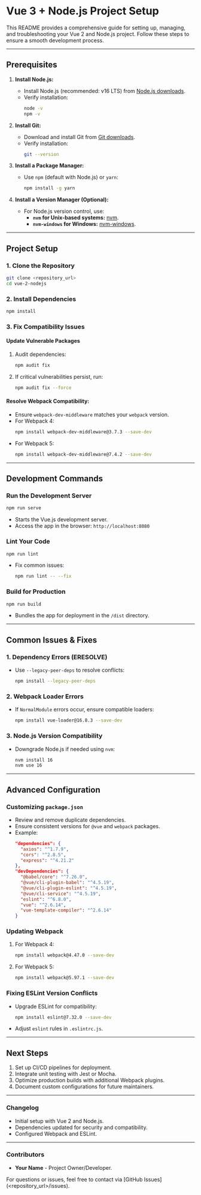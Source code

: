 # Vue 3 + Node.js Project Setup

This README provides a comprehensive guide for setting up, managing, and troubleshooting your Vue 2 and Node.js project. Follow these steps to ensure a smooth development process.

---

## **Prerequisites**

1. **Install Node.js:**
   - Install Node.js (recommended: v16 LTS) from [Node.js downloads](https://nodejs.org/).
   - Verify installation:
     ```bash
     node -v
     npm -v
     ```

2. **Install Git:**
   - Download and install Git from [Git downloads](https://git-scm.com/).
   - Verify installation:
     ```bash
     git --version
     ```

3. **Install a Package Manager:**
   - Use `npm` (default with Node.js) or `yarn`:
     ```bash
     npm install -g yarn
     ```

4. **Install a Version Manager (Optional):**
   - For Node.js version control, use:
     - **`nvm` for Unix-based systems:** [nvm](https://github.com/nvm-sh/nvm).
     - **`nvm-windows` for Windows:** [nvm-windows](https://github.com/coreybutler/nvm-windows).

---

## **Project Setup**

### 1. Clone the Repository
```bash
git clone <repository_url>
cd vue-2-nodejs
```

### 2. Install Dependencies
```bash
npm install
```

### 3. Fix Compatibility Issues
#### Update Vulnerable Packages
1. Audit dependencies:
   ```bash
   npm audit fix
   ```
2. If critical vulnerabilities persist, run:
   ```bash
   npm audit fix --force
   ```
#### Resolve Webpack Compatibility:
   - Ensure `webpack-dev-middleware` matches your `webpack` version.
   - For Webpack 4:
     ```bash
     npm install webpack-dev-middleware@3.7.3 --save-dev
     ```
   - For Webpack 5:
     ```bash
     npm install webpack-dev-middleware@7.4.2 --save-dev
     ```

---

## **Development Commands**

### Run the Development Server
```bash
npm run serve
```
- Starts the Vue.js development server.
- Access the app in the browser: `http://localhost:8080`

### Lint Your Code
```bash
npm run lint
```
- Fix common issues:
  ```bash
  npm run lint -- --fix
  ```

### Build for Production
```bash
npm run build
```
- Bundles the app for deployment in the `/dist` directory.

---

## **Common Issues & Fixes**

### **1. Dependency Errors (ERESOLVE)**
- Use `--legacy-peer-deps` to resolve conflicts:
  ```bash
  npm install --legacy-peer-deps
  ```

### **2. Webpack Loader Errors**
- If `NormalModule` errors occur, ensure compatible loaders:
  ```bash
  npm install vue-loader@16.8.3 --save-dev
  ```

### **3. Node.js Version Compatibility**
- Downgrade Node.js if needed using `nvm`:
  ```bash
  nvm install 16
  nvm use 16
  ```

---

## **Advanced Configuration**

### Customizing `package.json`
- Review and remove duplicate dependencies.
- Ensure consistent versions for `@vue` and `webpack` packages.
- Example:
  ```json
  "dependencies": {
    "axios": "^1.7.9",
    "cors": "^2.8.5",
    "express": "^4.21.2"
  },
  "devDependencies": {
    "@babel/core": "^7.26.0",
    "@vue/cli-plugin-babel": "^4.5.19",
    "@vue/cli-plugin-eslint": "^4.5.19",
    "@vue/cli-service": "^4.5.19",
    "eslint": "^6.8.0",
    "vue": "^2.6.14",
    "vue-template-compiler": "^2.6.14"
  }
  ```

### Updating Webpack
1. For Webpack 4:
   ```bash
   npm install webpack@4.47.0 --save-dev
   ```
2. For Webpack 5:
   ```bash
   npm install webpack@5.97.1 --save-dev
   ```

### Fixing ESLint Version Conflicts
- Upgrade ESLint for compatibility:
  ```bash
  npm install eslint@7.32.0 --save-dev
  ```
- Adjust `eslint` rules in `.eslintrc.js`.

---

## **Next Steps**

1. Set up CI/CD pipelines for deployment.
2. Integrate unit testing with Jest or Mocha.
3. Optimize production builds with additional Webpack plugins.
4. Document custom configurations for future maintainers.

---

### **Changelog**
- Initial setup with Vue 2 and Node.js.
- Dependencies updated for security and compatibility.
- Configured Webpack and ESLint.

---

### **Contributors**
- **Your Name** - Project Owner/Developer.

For questions or issues, feel free to contact via [GitHub Issues](<repository_url>/issues).

